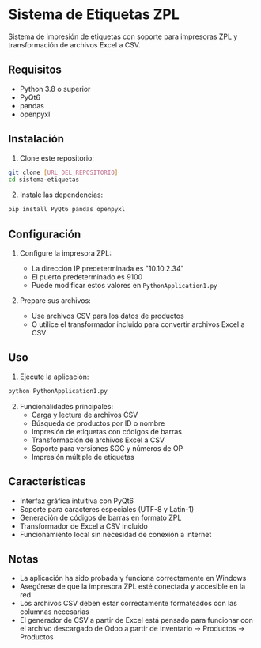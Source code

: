 # Sistema de Etiquetas ZPL

Sistema de impresión de etiquetas con soporte para impresoras ZPL y transformación de archivos Excel a CSV.

## Requisitos

- Python 3.8 o superior
- PyQt6
- pandas
- openpyxl

## Instalación

1. Clone este repositorio:
```bash
git clone [URL_DEL_REPOSITORIO]
cd sistema-etiquetas
```

2. Instale las dependencias:
```bash
pip install PyQt6 pandas openpyxl
```

## Configuración

1. Configure la impresora ZPL:
   - La dirección IP predeterminada es "10.10.2.34"
   - El puerto predeterminado es 9100
   - Puede modificar estos valores en `PythonApplication1.py`

2. Prepare sus archivos:
   - Use archivos CSV para los datos de productos
   - O utilice el transformador incluido para convertir archivos Excel a CSV

## Uso

1. Ejecute la aplicación:
```bash
python PythonApplication1.py
```

2. Funcionalidades principales:
   - Carga y lectura de archivos CSV
   - Búsqueda de productos por ID o nombre
   - Impresión de etiquetas con códigos de barras
   - Transformación de archivos Excel a CSV
   - Soporte para versiones SGC y números de OP
   - Impresión múltiple de etiquetas

## Características

- Interfaz gráfica intuitiva con PyQt6
- Soporte para caracteres especiales (UTF-8 y Latin-1)
- Generación de códigos de barras en formato ZPL
- Transformador de Excel a CSV incluido
- Funcionamiento local sin necesidad de conexión a internet

## Notas

- La aplicación ha sido probada y funciona correctamente en Windows
- Asegúrese de que la impresora ZPL esté conectada y accesible en la red
- Los archivos CSV deben estar correctamente formateados con las columnas necesarias
- El generador de CSV a partir de Excel está pensado para funcionar con el archivo descargado de Odoo a partir de Inventario -> Productos -> Productos
